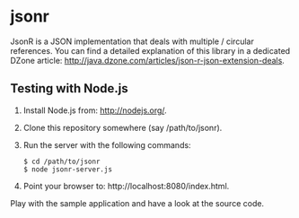 jsonr
=====

JsonR is a JSON implementation that deals with multiple / circular references. You can find a detailed explanation of this library in a dedicated DZone article: http://java.dzone.com/articles/json-r-json-extension-deals.

Testing with Node.js
--------------------

1. Install Node.js from: http://nodejs.org/.
2. Clone this repository somewhere (say /path/to/jsonr).
3. Run the server with the following commands:

   ````
   $ cd /path/to/jsonr
   $ node jsonr-server.js
   ````
4. Point your browser to: http://localhost:8080/index.html.

Play with the sample application and have a look at the source code.
